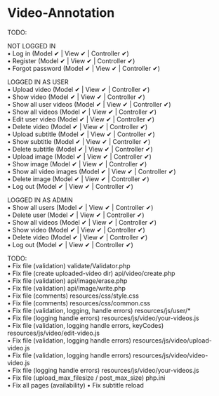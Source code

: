# Video-Annotation
TODO:

NOT LOGGED IN   
•	Log in (Model ✔ | View ✔ | Controller ✔)   
•	Register (Model ✔ | View ✔ | Controller ✔)  
•	Forgot password (Model ✔ | View ✔ | Controller ✔) 

LOGGED IN AS USER   
•	Upload video (Model ✔ | View ✔ | Controller ✔)   
•	Show video (Model ✔ | View ✔ | Controller ✔)   
•	Show all user videos (Model ✔ | View ✔ | Controller ✔)   
•	Show all videos (Model ✔ | View ✔ | Controller ✔)  
•	Edit user video (Model ✔ | View ✔ | Controller ✔)   
•	Delete video (Model ✔ | View ✔ | Controller ✔)   
•	Upload subtitle (Model ✔ | View ✔ | Controller ✔)   
•	Show subtitle (Model ✔ | View ✔ | Controller ✔)   
•	Delete subtitle (Model ✔ | View ✔ | Controller ✔)   
•	Upload image (Model ✔ | View ✔ | Controller ✔)   
•	Show image (Model ✔ | View ✔ | Controller ✔)   
•	Show all video images (Model ✔ | View ✔ | Controller ✔)   
•	Delete image (Model ✔ | View ✔ | Controller ✔)   
•	Log out (Model ✔ | View ✔ | Controller ✔)   

LOGGED IN AS ADMIN  
•	Show all users (Model ✔ | View ✔ | Controller ✔)   
•	Delete user (Model ✔ | View ✔ | Controller ✔)   
•	Show all videos (Model ✔ | View ✔ | Controller ✔)  
•	Show video (Model ✔ | View ✔ | Controller ✔)   
•	Delete video (Model ✔ | View ✔ | Controller ✔)  
•	Log out (Model ✔ | View ✔ | Controller ✔)   

TODO:   
•	Fix file (validation) validate/Validator.php    
•	Fix file (create uploaded-video dir) api/video/create.php      
•	Fix file (validation) api/image/erase.php   
•	Fix file (validation) api/image/write.php   
•	Fix file (comments) resources/css/style.css   
•	Fix file (comments) resources/css/common.css    
•	Fix file (validation, logging, handle errors) resources/js/user/*   
•	Fix file (logging handle errors) resources/js/video/your-videos.js    
•	Fix file (validation, logging handle errors, keyCodes) resources/js/video/edit-video.js   
•	Fix file (validation, logging handle errors) resources/js/video/upload-video.js   
•	Fix file (validation, logging handle errors) resources/js/video/video-video.js    
•	Fix file (logging handle errors) resources/js/video/your-videos.js        
•	Fix file (upload_max_filesize / post_max_size) php.ini    
•	Fix all pages (availability)
•	Fix subtitle reload
